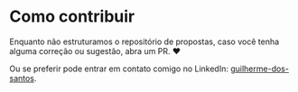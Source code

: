 # Como contribuir

Enquanto não estruturamos o repositório de propostas, caso você tenha alguma correção ou sugestão, abra um PR. ❤️

Ou se preferir pode entrar em contato comigo no LinkedIn: [guilherme-dos-santos](https://www.linkedin.com/in/guilherme-dos-santos/).